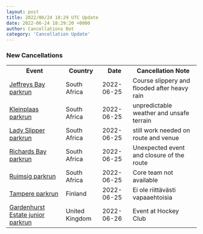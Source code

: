 ```yaml
---
layout: post
title: 2022/06/24 18:29 UTC Update
date: 2022-06-24 18:29:20 +0000
author: Cancellations Bot
category: 'Cancellation Update'
---
```


<h3>New Cancellations</h3>
<div class='hscrollable'>
<table style='width: 100%'>
    <tr>
        <th>Event</th>
        <th>Country</th>
        <th>Date</th>
        <th>Cancellation Note</th>
    </tr>
    <tr>
        <td><a href="https://www.parkrun.co.za/jeffreysbay">Jeffreys Bay parkrun</a></td>
        <td>South Africa</td>
        <td>2022-06-25</td>
        <td>Course slippery and flooded after heavy rain</td>
    </tr>
    <tr>
        <td><a href="https://www.parkrun.co.za/kleinplaas">Kleinplaas parkrun</a></td>
        <td>South Africa</td>
        <td>2022-06-25</td>
        <td>unpredictable weather and unsafe terrain</td>
    </tr>
    <tr>
        <td><a href="https://www.parkrun.co.za/ladyslipper">Lady Slipper parkrun</a></td>
        <td>South Africa</td>
        <td>2022-06-25</td>
        <td>still work needed on route and venue</td>
    </tr>
    <tr>
        <td><a href="https://www.parkrun.co.za/richardsbay">Richards Bay parkrun</a></td>
        <td>South Africa</td>
        <td>2022-06-25</td>
        <td>Unexpected event and closure of the route</td>
    </tr>
    <tr>
        <td><a href="https://www.parkrun.co.za/ruimsig">Ruimsig parkrun</a></td>
        <td>South Africa</td>
        <td>2022-06-25</td>
        <td>Core team not available</td>
    </tr>
    <tr>
        <td><a href="https://www.parkrun.fi/tampere">Tampere parkrun</a></td>
        <td>Finland</td>
        <td>2022-06-25</td>
        <td>Ei ole riittävästi vapaaehtoisia</td>
    </tr>
    <tr>
        <td><a href="https://www.parkrun.org.uk/gardenhurstestate-juniors">Gardenhurst Estate junior parkrun</a></td>
        <td>United Kingdom</td>
        <td>2022-06-26</td>
        <td>Event at Hockey Club</td>
    </tr>
</table>
</div>
